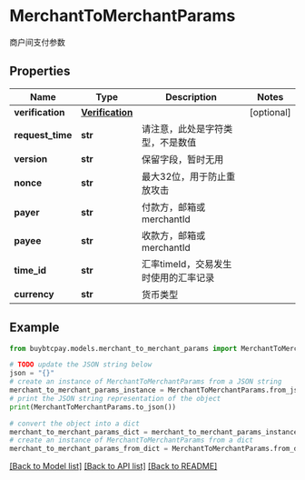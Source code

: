 # MerchantToMerchantParams

商户间支付参数

## Properties

Name | Type | Description | Notes
------------ | ------------- | ------------- | -------------
**verification** | [**Verification**](Verification.md) |  | [optional] 
**request_time** | **str** | 请注意，此处是字符类型，不是数值 | 
**version** | **str** | 保留字段，暂时无用 | 
**nonce** | **str** | 最大32位，用于防止重放攻击 | 
**payer** | **str** | 付款方，邮箱或merchantId | 
**payee** | **str** | 收款方，邮箱或merchantId | 
**time_id** | **str** | 汇率timeId，交易发生时使用的汇率记录 | 
**currency** | **str** | 货币类型 | 

## Example

```python
from buybtcpay.models.merchant_to_merchant_params import MerchantToMerchantParams

# TODO update the JSON string below
json = "{}"
# create an instance of MerchantToMerchantParams from a JSON string
merchant_to_merchant_params_instance = MerchantToMerchantParams.from_json(json)
# print the JSON string representation of the object
print(MerchantToMerchantParams.to_json())

# convert the object into a dict
merchant_to_merchant_params_dict = merchant_to_merchant_params_instance.to_dict()
# create an instance of MerchantToMerchantParams from a dict
merchant_to_merchant_params_from_dict = MerchantToMerchantParams.from_dict(merchant_to_merchant_params_dict)
```
[[Back to Model list]](../README.md#documentation-for-models) [[Back to API list]](../README.md#documentation-for-api-endpoints) [[Back to README]](../README.md)



